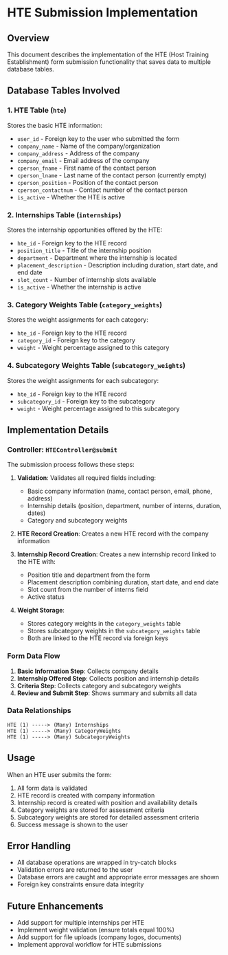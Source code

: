 # HTE Submission Implementation

## Overview
This document describes the implementation of the HTE (Host Training Establishment) form submission functionality that saves data to multiple database tables.

## Database Tables Involved

### 1. HTE Table (`hte`)
Stores the basic HTE information:
- `user_id` - Foreign key to the user who submitted the form
- `company_name` - Name of the company/organization
- `company_address` - Address of the company
- `company_email` - Email address of the company
- `cperson_fname` - First name of the contact person
- `cperson_lname` - Last name of the contact person (currently empty)
- `cperson_position` - Position of the contact person
- `cperson_contactnum` - Contact number of the contact person
- `is_active` - Whether the HTE is active

### 2. Internships Table (`internships`)
Stores the internship opportunities offered by the HTE:
- `hte_id` - Foreign key to the HTE record
- `position_title` - Title of the internship position
- `department` - Department where the internship is located
- `placement_description` - Description including duration, start date, and end date
- `slot_count` - Number of internship slots available
- `is_active` - Whether the internship is active

### 3. Category Weights Table (`category_weights`)
Stores the weight assignments for each category:
- `hte_id` - Foreign key to the HTE record
- `category_id` - Foreign key to the category
- `weight` - Weight percentage assigned to this category

### 4. Subcategory Weights Table (`subcategory_weights`)
Stores the weight assignments for each subcategory:
- `hte_id` - Foreign key to the HTE record
- `subcategory_id` - Foreign key to the subcategory
- `weight` - Weight percentage assigned to this subcategory

## Implementation Details

### Controller: `HTEController@submit`

The submission process follows these steps:

1. **Validation**: Validates all required fields including:
   - Basic company information (name, contact person, email, phone, address)
   - Internship details (position, department, number of interns, duration, dates)
   - Category and subcategory weights

2. **HTE Record Creation**: Creates a new HTE record with the company information

3. **Internship Record Creation**: Creates a new internship record linked to the HTE with:
   - Position title and department from the form
   - Placement description combining duration, start date, and end date
   - Slot count from the number of interns field
   - Active status

4. **Weight Storage**: 
   - Stores category weights in the `category_weights` table
   - Stores subcategory weights in the `subcategory_weights` table
   - Both are linked to the HTE record via foreign keys

### Form Data Flow

1. **Basic Information Step**: Collects company details
2. **Internship Offered Step**: Collects position and internship details
3. **Criteria Step**: Collects category and subcategory weights
4. **Review and Submit Step**: Shows summary and submits all data

### Data Relationships

```
HTE (1) -----> (Many) Internships
HTE (1) -----> (Many) CategoryWeights
HTE (1) -----> (Many) SubcategoryWeights
```

## Usage

When an HTE user submits the form:

1. All form data is validated
2. HTE record is created with company information
3. Internship record is created with position and availability details
4. Category weights are stored for assessment criteria
5. Subcategory weights are stored for detailed assessment criteria
6. Success message is shown to the user

## Error Handling

- All database operations are wrapped in try-catch blocks
- Validation errors are returned to the user
- Database errors are caught and appropriate error messages are shown
- Foreign key constraints ensure data integrity

## Future Enhancements

- Add support for multiple internships per HTE
- Implement weight validation (ensure totals equal 100%)
- Add support for file uploads (company logos, documents)
- Implement approval workflow for HTE submissions
